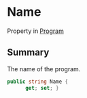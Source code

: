 # Name

Property in [Program](./)

## Summary

The name of the program.

```csharp
public string Name {
      get; set; }
```
